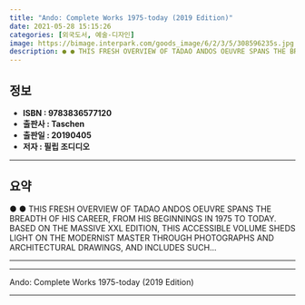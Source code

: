 ```yaml
---
title: "Ando: Complete Works 1975-today (2019 Edition)"
date: 2021-05-28 15:15:26
categories: [외국도서, 예술-디자인]
image: https://bimage.interpark.com/goods_image/6/2/3/5/308596235s.jpg
description: ● ● THIS FRESH OVERVIEW OF TADAO ANDOS OEUVRE SPANS THE BREADTH OF HIS CAREER, FROM HIS BEGINNINGS IN 1975 TO TODAY. BASED ON THE MASSIVE XXL EDITION, THIS AC
---
```


## **정보**

- **ISBN : 9783836577120**
- **출판사 : Taschen**
- **출판일 : 20190405**
- **저자 : 필립 조디디오**

------



## **요약**

●  ●  THIS FRESH OVERVIEW OF TADAO ANDOS OEUVRE SPANS THE BREADTH OF HIS CAREER, FROM HIS BEGINNINGS IN 1975 TO TODAY. BASED ON THE MASSIVE XXL EDITION, THIS ACCESSIBLE VOLUME SHEDS LIGHT ON THE MODERNIST MASTER THROUGH PHOTOGRAPHS AND ARCHITECTURAL DRAWINGS, AND INCLUDES SUCH... 

------



------


Ando: Complete Works 1975-today (2019 Edition) 

------


